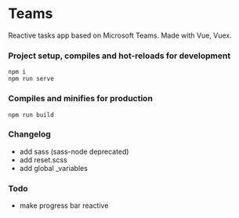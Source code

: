 # Teams

Reactive tasks app based on Microsoft Teams. Made with Vue, Vuex.

### Project setup, compiles and hot-reloads for development

```
npm i
npm run serve
```

### Compiles and minifies for production

```
npm run build
```

### Changelog

-   add sass (sass-node deprecated)
-   add reset.scss
-   add global \_variables

### Todo

-   make progress bar reactive
